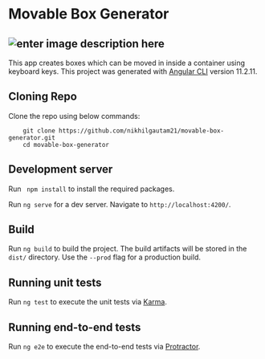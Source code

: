 
#  Movable Box Generator
![enter image description here](https://i.postimg.cc/zBfKkFYr/mov-box-gen.jpg)
---
 
This app creates boxes which can be moved in inside a container using keyboard keys. 
This project was generated with [Angular CLI](https://github.com/angular/angular-cli) version 11.2.11.

 ## Cloning Repo
 Clone the repo using below commands:
```
	git clone https://github.com/nikhilgautam21/movable-box-generator.git
	cd movable-box-generator
```

##  Development server

Run ``` npm install``` to install the required packages.

Run `ng serve` for a dev server. Navigate to `http://localhost:4200/`. 

  

##  Build

  

Run `ng build` to build the project. The build artifacts will be stored in the `dist/` directory. Use the `--prod` flag for a production build.

  

##  Running unit tests


Run `ng test` to execute the unit tests via [Karma](https://karma-runner.github.io).

  

##  Running end-to-end tests


Run `ng e2e` to execute the end-to-end tests via [Protractor](http://www.protractortest.org/).

 